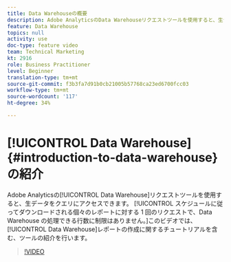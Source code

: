 ```yaml
---
title: Data Warehouseの概要
description: Adobe AnalyticsのData Warehouseリクエストツールを使用すると、生データをクエリにアクセスできます。 スケジュールに従ってダウンロードされる個々のレポートに対する 1 回のリクエストで、Data Warehouse の処理できる行数に制限はありません。このビデオでは、Data Warehouseレポートの作成手順を含む、ツールの紹介を行います。
feature: Data Warehouse
topics: null
activity: use
doc-type: feature video
team: Technical Marketing
kt: 2916
role: Business Practitioner
level: Beginner
translation-type: tm+mt
source-git-commit: f3b3fa7d91b0cb21005b57768ca23ed6700fcc03
workflow-type: tm+mt
source-wordcount: '117'
ht-degree: 34%

---
```



# [!UICONTROL Data Warehouse] {#introduction-to-data-warehouse}の紹介

Adobe Analyticsの[!UICONTROL Data Warehouse]リクエストツールを使用すると、生データをクエリにアクセスできます。 [!UICONTROL スケジュールに従ってダウンロードされる個々のレポートに対する 1 回のリクエストで、Data Warehouse の処理できる行数に制限はありません。]このビデオでは、[!UICONTROL Data Warehouse]レポートの作成に関するチュートリアルを含む、ツールの紹介を行います。

>[!VIDEO](https://video.tv.adobe.com/v/27306/?quality=12)
